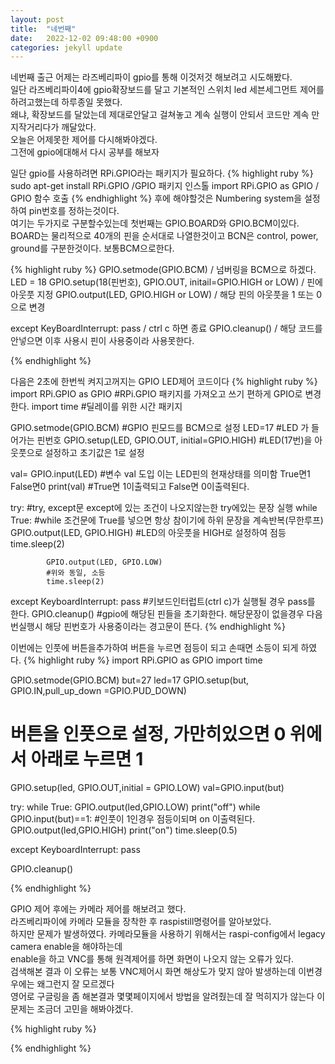 ```yaml
---
layout: post
title:  "네번째"
date:   2022-12-02 09:48:00 +0900
categories: jekyll update
---
```

네번째 출근
어제는 라즈베리파이 gpio를 통해 이것저것 해보려고 시도해봤다.<br/>
일단 라즈베리파이4에 gpio확장보드를 달고 기본적인 스위치 led 세븐세그먼트 제어를 하려고했는데 하루종일 못했다.<br/>
왜냐, 확장보드를 달았는데 제대로안달고 걸쳐놓고 계속 실행이 안되서 코드만 계속 만지작거리다가 깨달았다.<br/>
오늘은 어제못한 제어를 다시해봐야겠다.<br/>
그전에 gpio에대해서 다시 공부를 해보자<br/>

일단 gpio를 사용하려면 RPi.GPIO라는 패키지가 필요하다.
{% highlight ruby %}
sudo apt-get install RPi.GPIO /GPIO 패키지 인스톨
import RPi.GPIO as GPIO  / GPIO 함수 호출
{% endhighlight %}
후에 해야할것은 Numbering system을 설정하여 pin번호를 정하는것이다.<br/>
여기는 두가지로 구분할수있는데 첫번째는 GPIO.BOARD와 GPIO.BCM이있다.<br/>
BOARD는 물리적으로 40개의 핀을 순서대로 나열한것이고 BCN은 control, power, ground를 구분한것이다. 보통BCM으로한다.<br/>

{% highlight ruby %}
GPIO.setmode(GPIO.BCM) / 넘버링을 BCM으로 하겠다.
LED = 18
GPIO.setup(18(핀번호), GPIO.OUT, initail=GPIO.HIGH or LOW) / 핀에 아웃풋 지정
GPIO.output(LED, GPIO.HIGH or LOW) / 해당 핀의 아웃풋을 1 또는 0으로 변경

except KeyBoardInterrupt:
    pass     / ctrl c 하면 종료
GPIO.cleanup() / 해당 코드를 안넣으면 이후 사용시 핀이 사용중이라 사용못한다.

{% endhighlight %}

다음은 2초에 한번씩 켜지고꺼지는 GPIO LED제어 코드이다
{% highlight ruby %}
import RPi.GPIO as GPIO
#RPi.GPIO 패키지를 가져오고 쓰기 편하게 GPIO로 변경한다.
import time
#딜레이를 위한 시간 패키지

GPIO.setmode(GPIO.BCM)
#GPIO 핀모드를 BCM으로 설정
LED=17
#LED 가 들어가는 핀번호
GPIO.setup(LED, GPIO.OUT, initial=GPIO.HIGH)
#LED(17번)을 아웃풋으로 설정하고 초기값은 1로 설정

val= GPIO.input(LED)
#변수 val 도입 이는 LED핀의 현재상태를 의미함 True면1 False면0 
print(val)
#True면 1이출력되고 False면 0이출력된다.

try:
#try, except문 except에 있는 조건이 나오지않는한 try에있는 문장 실행
    while True:
    #while 조건문에 True를 넣으면 항상 참이기에 하위 문장을 계속반복(무한루프)
            GPIO.output(LED, GPIO.HIGH)
            #LED의 아웃풋을 HIGH로 설정하여 점등
            time.sleep(2)

            GPIO.output(LED, GPIO.LOW)
            #위와 동일, 소등
            time.sleep(2)

except KeyboardInterrupt: 
    pass
    #키보드인터럽트(ctrl c)가 실행될 경우 pass를 한다.
GPIO.cleanup()
#gpio에 해당된 핀들을 초기화한다. 해당문장이 없을경우 다음번실행시 해당 핀번호가 사용중이라는 경고문이 뜬다.
{% endhighlight %}

이번에는 인풋에 버튼을추가하여 버튼을 누르면 점등이 되고 손때면 소등이 되게 하였다.
{% highlight ruby %}
import RPi.GPIO as GPIO
import time

GPIO.setmode(GPIO.BCM)
but=27
led=17
GPIO.setup(but, GPIO.IN,pull_up_down =GPIO.PUD_DOWN)
# 버튼을 인풋으로 설정, 가만히있으면 0 위에서 아래로 누르면 1
GPIO.setup(led, GPIO.OUT,initial = GPIO.LOW)
val=GPIO.input(but)

try:
	while True:
		GPIO.output(led,GPIO.LOW)
		print("off")
		while GPIO.input(but)==1:
        #인풋이 1인경우 점등이되며 on 이출력된다.
			GPIO.output(led,GPIO.HIGH)
			print("on")
			time.sleep(0.5)

except KeyboardInterrupt:
	pass


GPIO.cleanup()


{% endhighlight %}

GPIO 제어 후에는 카메라 제어를 해보려고 했다.<br/>
라즈베리파이에 카메라 모듈을 장착한 후 raspistill명령어를 알아보았다.<br/>
하지만 문제가 발생하였다. 카메라모듈을 사용하기 위해서는 raspi-config에서 legacy camera enable을 해야하는데<br/>
enable을 하고 VNC를 통해 원격제어를 하면 화면이 나오지 않는 오류가 있다.<br/>
검색해본 결과 이 오류는 보통 VNC제어시 화면 해상도가 맞지 않아 발생하는데 이번경우에는 왜그런지 잘 모르겠다<br/>
영어로 구글링을 좀 해본결과 몇몇페이지에서 방법을 알려줬는데 잘 먹히지가 않는다 이문제는 조금더 고민을 해봐야겠다.








{% highlight ruby %}



{% endhighlight %}
